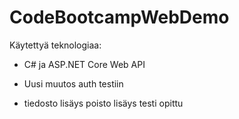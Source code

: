 # CodeBootcampWebDemo

Käytettyä teknologiaa:

- C# ja ASP.NET Core Web API

- Uusi muutos auth testiin

- tiedosto lisäys poisto lisäys testi opittu